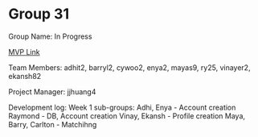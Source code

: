 # Group 31
Group Name: In Progress

[MVP Link](https://docs.google.com/document/d/1lXvOzdWEWjjtH6UEub9SnahQZptCqXLn/edit?usp=sharing&ouid=117718850918459954688&rtpof=true&sd=true)

Team Members: adhit2, barryl2, cywoo2, enya2, mayas9, ry25, vinayer2, ekansh82

Project Manager: jjhuang4

Development log:
Week 1 sub-groups: 
Adhi, Enya - Account creation
Raymond - DB, Account creation
Vinay, Ekansh - Profile creation
Maya, Barry, Carlton - Matchihng
